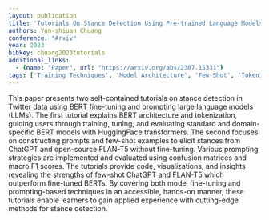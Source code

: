 ```yaml
---
layout: publication
title: 'Tutorials On Stance Detection Using Pre-trained Language Models: Fine-tuning BERT And Prompting Large Language Models'
authors: Yun-shiuan Chuang
conference: "Arxiv"
year: 2023
bibkey: chuang2023tutorials
additional_links:
  - {name: "Paper", url: "https://arxiv.org/abs/2307.15331"}
tags: ['Training Techniques', 'Model Architecture', 'Few-Shot', 'Tokenization', 'Merging', 'GPT', 'Pretraining Methods', 'BERT', 'Fine-Tuning', 'Transformer', 'Prompting']
---
```

This paper presents two self-contained tutorials on stance detection in
Twitter data using BERT fine-tuning and prompting large language models (LLMs).
The first tutorial explains BERT architecture and tokenization, guiding users
through training, tuning, and evaluating standard and domain-specific BERT
models with HuggingFace transformers. The second focuses on constructing
prompts and few-shot examples to elicit stances from ChatGPT and open-source
FLAN-T5 without fine-tuning. Various prompting strategies are implemented and
evaluated using confusion matrices and macro F1 scores. The tutorials provide
code, visualizations, and insights revealing the strengths of few-shot ChatGPT
and FLAN-T5 which outperform fine-tuned BERTs. By covering both model
fine-tuning and prompting-based techniques in an accessible, hands-on manner,
these tutorials enable learners to gain applied experience with cutting-edge
methods for stance detection.
